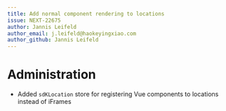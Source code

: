 ```yaml
---
title: Add normal component rendering to locations
issue: NEXT-22675
author: Jannis Leifeld
author_email: j.leifeld@haokeyingxiao.com
author_github: Jannis Leifeld
---
```

# Administration
* Added `sdKLocation` store for registering Vue components to locations instead of iFrames 
